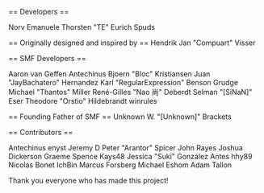 == Developers ==

Norv
Emanuele
Thorsten "TE" Eurich
Spuds

== Originally designed and inspired by ==
Hendrik Jan "Compuart" Visser

== SMF Developers ==

Aaron van Geffen
Antechinus
Bjoern "Bloc" Kristiansen
Juan "JayBachatero" Hernandez
Karl "RegularExpression" Benson
Grudge
Michael "Thantos" Miller
René-Gilles "Nao 尚" Deberdt
Selman "[SiNaN]" Eser
Theodore "Orstio" Hildebrandt
winrules

== Founding Father of SMF ==
Unknown W. "[Unknown]" Brackets

== Contributors ==

Antechinus
enyst
Jeremy D
Peter "Arantor" Spicer
John Rayes
Joshua Dickerson
Graeme Spence
Kays48
Jessica "Suki" González
Antes
hhy89
Nicolas Bonet
IchBin
Marcus Forsberg
Michael Eshom
Adam Tallon

Thank you everyone who has made this project!

